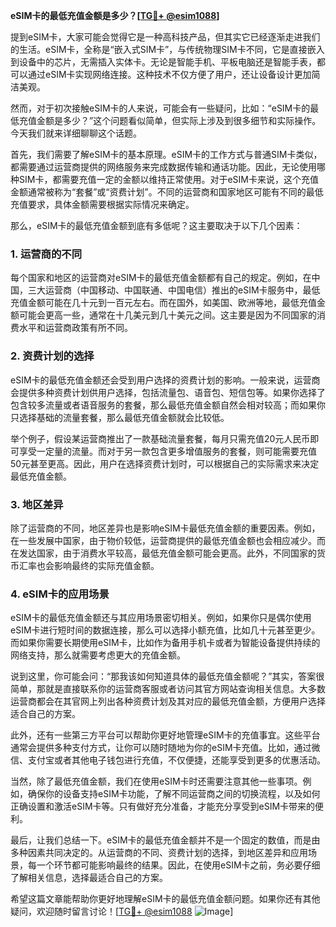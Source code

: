 **eSIM卡的最低充值金额是多少？[[TG💪+ @esim1088](https://t.me/s/esim1088)]**

提到eSIM卡，大家可能会觉得它是一种高科技产品，但其实它已经逐渐走进我们的生活。eSIM卡，全称是“嵌入式SIM卡”，与传统物理SIM卡不同，它是直接嵌入到设备中的芯片，无需插入实体卡。无论是智能手机、平板电脑还是智能手表，都可以通过eSIM卡实现网络连接。这种技术不仅方便了用户，还让设备设计更加简洁美观。

然而，对于初次接触eSIM卡的人来说，可能会有一些疑问，比如：“eSIM卡的最低充值金额是多少？”这个问题看似简单，但实际上涉及到很多细节和实际操作。今天我们就来详细聊聊这个话题。

首先，我们需要了解eSIM卡的基本原理。eSIM卡的工作方式与普通SIM卡类似，都需要通过运营商提供的网络服务来完成数据传输和通话功能。因此，无论使用哪种SIM卡，都需要充值一定的金额以维持正常使用。对于eSIM卡来说，这个充值金额通常被称为“套餐”或“资费计划”。不同的运营商和国家地区可能有不同的最低充值要求，具体金额需要根据实际情况来确定。

那么，eSIM卡的最低充值金额到底有多低呢？这主要取决于以下几个因素：

### **1. 运营商的不同**
每个国家和地区的运营商对eSIM卡的最低充值金额都有自己的规定。例如，在中国，三大运营商（中国移动、中国联通、中国电信）推出的eSIM卡服务中，最低充值金额可能在几十元到一百元左右。而在国外，如美国、欧洲等地，最低充值金额可能会更高一些，通常在十几美元到几十美元之间。这主要是因为不同国家的消费水平和运营商政策有所不同。

### **2. 资费计划的选择**
eSIM卡的最低充值金额还会受到用户选择的资费计划的影响。一般来说，运营商会提供多种资费计划供用户选择，包括流量包、语音包、短信包等。如果你选择了包含较多流量或者语音服务的套餐，那么最低充值金额自然会相对较高；而如果你只选择基础的流量套餐，那么最低充值金额就会比较低。

举个例子，假设某运营商推出了一款基础流量套餐，每月只需充值20元人民币即可享受一定量的流量。而对于另一款包含更多增值服务的套餐，则可能需要充值50元甚至更高。因此，用户在选择资费计划时，可以根据自己的实际需求来决定最低充值金额。

### **3. 地区差异**
除了运营商的不同，地区差异也是影响eSIM卡最低充值金额的重要因素。例如，在一些发展中国家，由于物价较低，运营商提供的最低充值金额也会相应减少。而在发达国家，由于消费水平较高，最低充值金额可能会更高。此外，不同国家的货币汇率也会影响最终的实际充值金额。

### **4. eSIM卡的应用场景**
eSIM卡的最低充值金额还与其应用场景密切相关。例如，如果你只是偶尔使用eSIM卡进行短时间的数据连接，那么可以选择小额充值，比如几十元甚至更少。而如果你需要长期使用eSIM卡，比如作为备用手机卡或者为智能设备提供持续的网络支持，那么就需要考虑更大的充值金额。

说到这里，你可能会问：“那我该如何知道具体的最低充值金额呢？”其实，答案很简单，那就是直接联系你的运营商客服或者访问其官方网站查询相关信息。大多数运营商都会在其官网上列出各种资费计划及其对应的最低充值金额，方便用户选择适合自己的方案。

此外，还有一些第三方平台可以帮助你更好地管理eSIM卡的充值事宜。这些平台通常会提供多种支付方式，让你可以随时随地为你的eSIM卡充值。比如，通过微信、支付宝或者其他电子钱包进行充值，不仅便捷，还能享受到更多的优惠活动。

当然，除了最低充值金额，我们在使用eSIM卡时还需要注意其他一些事项。例如，确保你的设备支持eSIM卡功能，了解不同运营商之间的切换流程，以及如何正确设置和激活eSIM卡等。只有做好充分准备，才能充分享受到eSIM卡带来的便利。

最后，让我们总结一下。eSIM卡的最低充值金额并不是一个固定的数值，而是由多种因素共同决定的。从运营商的不同、资费计划的选择，到地区差异和应用场景，每一个环节都可能影响最终的结果。因此，在使用eSIM卡之前，务必要仔细了解相关信息，选择最适合自己的方案。

希望这篇文章能帮助你更好地理解eSIM卡的最低充值金额问题。如果你还有其他疑问，欢迎随时留言讨论！[[TG💪+ @esim1088](https://t.me/s/esim1088) ![Image](https://i.postimg.cc/4NQfJmqS/Snipaste-2025-05-13-00-14-12.png)]